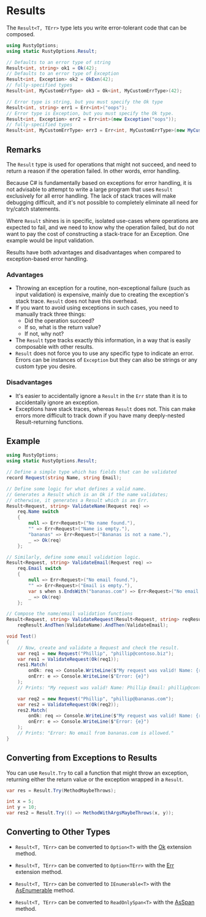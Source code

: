 # Results

The `Result<T, TErr>` type lets you write error-tolerant code that can be composed.

```csharp
using RustyOptions;
using static RustyOptions.Result;

// Defaults to an error type of string
Result<int, string> ok1 = Ok(42);
// Defaults to an error type of Exception
Result<int, Exception> ok2 = OkExn(42);
// fully-specified types
Result<int, MyCustomErrType> ok3 = Ok<int, MyCustomErrType>(42);

// Error type is string, but you must specify the Ok type
Result<int, string> err1 = Err<int>("oops");
// Error type is Exception, but you must specify the Ok type.
Result<int, Exception> err2 = Err<int>(new Exception("oops"));
// fully-specified types
Result<int, MyCustomErrType> err3 = Err<int, MyCustomErrType>(new MyCustomErrType("oops"));
```

## Remarks

The `Result` type is used for operations that might not succeed, and need to return a reason if the operation failed.
In other words, error handling.

Because C# is fundamentally based on exceptions for error handling, it is not advisable to attempt to write a large program
that uses `Result` exclusively for all error handling. The lack of stack traces will make debugging difficult, and it's not
possible to completely eliminate all need for try/catch statements.

Where `Result` shines is in specific, isolated use-cases where operations are expected to fail, and we need to know why the
operation failed, but do not want to pay the cost of constructing a stack-trace for an Exception. One example would be input
validation.

Results have both advantages and disadvantages when compared to exception-based error handling.

### Advantages

 - Throwing an exception for a routine, non-exceptional failure (such as input validation) is expensive, mainly due to creating
   the exception's stack trace. `Result` does not have this overhead.
 - If you want to avoid using exceptions in such cases, you need to manually track three things:
     - Did the operation succeed?
     - If so, what is the return value?
     - If not, why not?
 - The `Result` type tracks exactly this information, in a way that is easily composable with other results.
 - `Result` does not force you to use any specific type to indicate an error. Errors can be instances of `Exception` but they
   can also be strings or any custom type you desire.

### Disadvantages

 - It's easier to accidentally ignore a `Result` in the `Err` state than it is to accidentally ignore an exception.
 - Exceptions have stack traces, whereas `Result` does not. This can make errors more difficult to track down
   if you have many deeply-nested Result-returning functions.

## Example

```csharp
using RustyOptions;
using static RustyOptions.Result;

// Define a simple type which has fields that can be validated
record Request(string Name, string Email);

// Define some logic for what defines a valid name.
// Generates a Result which is an Ok if the name validates;
// otherwise, it generates a Result which is an Err.
Result<Request, string> ValidateName(Request req) =>
    req.Name switch
    {
        null => Err<Request>("No name found."),
        "" => Err<Request>("Name is empty."),
        "bananas" => Err<Request>("Bananas is not a name."),
        _ => Ok(req)
    };

// Similarly, define some email validation logic.
Result<Request, string> ValidateEmail(Request req) =>
    req.Email switch
    {
        null => Err<Request>("No email found."),
        "" => Err<Request>("Email is empty."),
        var s when s.EndsWith("bananas.com") => Err<Request>("No email from bananas.com is allowed."),
        _ => Ok(req)
    };

// Compose the name/email validation functions
Result<Request, string> ValidateRequest(Result<Request, string> reqResult) =>
    reqResult.AndThen(ValidateName).AndThen(ValidateEmail);

void Test()
{
    // Now, create and validate a Request and check the result.
    var req1 = new Request("Phillip", "phillip@contoso.biz");
    var res1 = ValidateRequest(Ok(req1));
    res1.Match(
        onOk: req => Console.WriteLine($"My request was valid! Name: {req.Name} Email: {req.Email}"),
        onErr: e => Console.WriteLine($"Error: {e}")
    );
    // Prints: "My request was valid! Name: Phillip Email: phillip@contoso.biz"

    var req2 = new Request("Phillip", "phillip@bananas.com");
    var res2 = ValidateRequest(Ok(req2));
    res2.Match(
        onOk: req => Console.WriteLine($"My request was valid! Name: {req.Name} Email: {req.Email}"),
        onErr: e => Console.WriteLine($"Error: {e}")
    );
    // Prints: "Error: No email from bananas.com is allowed."
}
```

## Converting from Exceptions to Results

You can use `Result.Try` to call a function that might throw an exception, returning either the return value or the exception wrapped in a `Result`.

```csharp
var res = Result.Try(MethodMaybeThrows);

int x = 5;
int y = 10;
var res2 = Result.Try(() => MethodWithArgsMaybeThrows(x, y));
```

## Converting to Other Types

  - `Result<T, TErr>` can be converted to `Option<T>` with the [Ok](../api/RustyOptions.OptionResultExtensions.yml#RustyOptions_OptionResultExtensions_Ok__2_RustyOptions_Result___0___1__) extension method.

  - `Result<T, TErr>` can be converted to `Option<TErr>` with the [Err](../api/RustyOptions.OptionResultExtensions.yml#RustyOptions_OptionResultExtensions_Err__2_RustyOptions_Result___0___1__) extension method.

  - `Result<T, TErr>` can be converted to `IEnumerable<T>` with the [AsEnumerable](../api/RustyOptions.Result-2.yml#RustyOptions_Result_2_AsEnumerable) method.

  - `Result<T, TErr>` can be converted to `ReadOnlySpan<T>` with the [AsSpan](../api/RustyOptions.Result-2.yml#RustyOptions_Result_2_AsSpan) method.

